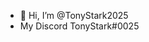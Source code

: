 - 👋 Hi, I’m @TonyStark2025
- My Discord TonyStark#0025
<!---
TonyStark2025/TonyStark2025 is a ✨ special ✨ repository because its `README.md` (this file) appears on your GitHub profile.
You can click the Preview link to take a look at your changes.
--->
